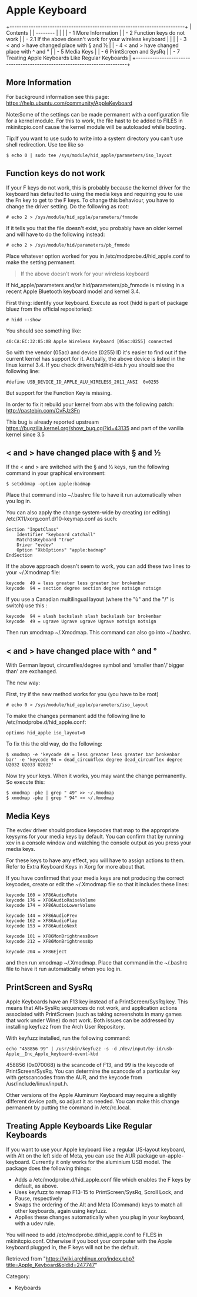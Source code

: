 Apple Keyboard
==============

  

+--------------------------------------------------------------------------+
| Contents                                                                 |
| --------                                                                 |
|                                                                          |
| -   1 More Information                                                   |
| -   2 Function keys do not work                                          |
|     -   2.1 If the above doesn't work for your wireless keyboard         |
|                                                                          |
| -   3 < and > have changed place with § and ½                            |
| -   4 < and > have changed place with ^ and °                            |
| -   5 Media Keys                                                         |
| -   6 PrintScreen and SysRq                                              |
| -   7 Treating Apple Keyboards Like Regular Keyboards                    |
+--------------------------------------------------------------------------+

More Information
----------------

For background information see this page:
https://help.ubuntu.com/community/AppleKeyboard

Note:Some of the settings can be made permanent with a configuration
file for a kernel module. For this to work, the file hast to be added to
FILES in mkinitcpio.conf cause the kernel module will be autoloaded
while booting.

Tip:If you want to use sudo to write into a system directory you can't
use shell redirection. Use tee like so

    $ echo 0 | sudo tee /sys/module/hid_apple/parameters/iso_layout

Function keys do not work
-------------------------

If your F<num> keys do not work, this is probably because the kernel
driver for the keyboard has defaulted to using the media keys and
requiring you to use the Fn key to get to the F<num> keys. To change
this behaviour, you have to change the driver setting. Do the following
as root:

    # echo 2 > /sys/module/hid_apple/parameters/fnmode

If it tells you that the file doesn't exist, you probably have an older
kernel and will have to do the following instead:

    # echo 2 > /sys/module/hid/parameters/pb_fnmode

Place whatever option worked for you in /etc/modprobe.d/hid_apple.conf
to make the setting permanent.

> If the above doesn't work for your wireless keyboard

If hid_apple/parameters and/or hid/parameters/pb_fnmode is missing in a
recent Apple Bluetooth keyboard model and kernel 3.4.

First thing: identify your keyboard. Execute as root (hidd is part of
package bluez from the official repositories):

    # hidd --show

You should see something like:

    40:CA:EC:32:85:AB Apple Wireless Keyboard [05ac:0255] connected 

So with the vendor (05ac) and device (0255) ID it's easier to find out
if the current kernel has support for it. Actually, the above device is
listed in the linux kernel 3.4. If you check drivers/hid/hid-ids.h you
should see the following line:

    #define USB_DEVICE_ID_APPLE_ALU_WIRELESS_2011_ANSI  0x0255

But support for the Function Key is missing.

In order to fix it rebuild your kernel from abs with the following
patch: http://pastebin.com/CvFJz3Fn

This bug is already reported upstream
https://bugzilla.kernel.org/show_bug.cgi?id=43135 and part of the
vanilla kernel since 3.5

< and > have changed place with § and ½
---------------------------------------

If the < and > are switched with the § and ½ keys, run the following
command in your graphical environment:

    $ setxkbmap -option apple:badmap

Place that command into ~/.bashrc file to have it run automatically when
you log in.

You can also apply the change system-wide by creating (or editing)
/etc/X11/xorg.conf.d/10-keymap.conf as such:

    Section "InputClass"
        Identifier "keyboard catchall"
        MatchIsKeyboard "true"
        Driver "evdev"
        Option "XkbOptions" "apple:badmap"
    EndSection

  
 If the above approach doesn't seem to work, you can add these two lines
to your ~/.Xmodmap file:

    keycode  49 = less greater less greater bar brokenbar
    keycode  94 = section degree section degree notsign notsign

If you use a Canadian multilingual layout (where the "ù" and the "/" is
switch) use this :

    keycode  94 = slash backslash slash backslash bar brokenbar
    keycode  49 = ugrave Ugrave ugrave Ugrave notsign notsign

Then run xmodmap ~/.Xmodmap. This command can also go into ~/.bashrc.

< and > have changed place with ^ and °
---------------------------------------

With German layout, circumflex/degree symbol and 'smaller than'/'bigger
than' are exchanged.

The new way:

First, try if the new method works for you (you have to be root)

    # echo 0 > /sys/module/hid_apple/parameters/iso_layout

To make the changes permanent add the following line to
/etc/modprobe.d/hid_apple.conf:

    options hid_apple iso_layout=0

To fix this the old way, do the following:

    $ xmodmap -e 'keycode 49 = less greater less greater bar brokenbar bar' -e 'keycode 94 = dead_circumflex degree dead_circumflex degree U2032 U2033 U2032'

Now try your keys. When it works, you may want the change permanently.
So execute this:

    $ xmodmap -pke | grep " 49" >> ~/.Xmodmap
    $ xmodmap -pke | grep " 94" >> ~/.Xmodmap

Media Keys
----------

The evdev driver should produce keycodes that map to the appropriate
keysyms for your media keys by default. You can confirm that by running
xev in a console window and watching the console output as you press
your media keys.

For these keys to have any effect, you will have to assign actions to
them. Refer to Extra Keyboard Keys in Xorg for more about that.

  
 If you have confirmed that your media keys are not producing the
correct keycodes, create or edit the ~/.Xmodmap file so that it includes
these lines:

    keycode 160 = XF86AudioMute
    keycode 176 = XF86AudioRaiseVolume
    keycode 174 = XF86AudioLowerVolume

    keycode 144 = XF86AudioPrev
    keycode 162 = XF86AudioPlay
    keycode 153 = XF86AudioNext

    keycode 101 = XF86MonBrightnessDown
    keycode 212 = XF86MonBrightnessUp

    keycode 204 = XF86Eject

and then run xmodmap ~/.Xmodmap. Place that command in the ~/.bashrc
file to have it run automatically when you log in.

PrintScreen and SysRq
---------------------

Apple Keyboards have an F13 key instead of a PrintScreen/SysRq key. This
means that Alt+SysRq sequences do not work, and application actions
associated with PrintScreen (such as taking screenshots in many games
that work under Wine) do not work. Both issues can be addressed by
installing keyfuzz from the Arch User Repository.

With keyfuzz installed, run the following command:

    echo "458856 99" | /usr/sbin/keyfuzz -s -d /dev/input/by-id/usb-Apple__Inc_Apple_keyboard-event-kbd

458856 (0x070068) is the scancode of F13, and 99 is the keycode of
PrintScreen/SysRq. You can determine the scancode of a particular key
with getscancodes from the AUR, and the keycode from
/usr/include/linux/input.h.

Other versions of the Apple Aluminum Keyboard may require a slightly
different device path, so adjust it as needed. You can make this change
permanent by putting the command in /etc/rc.local.

Treating Apple Keyboards Like Regular Keyboards
-----------------------------------------------

If you want to use your Apple keyboard like a regular US-layout
keyboard, with Alt on the left side of Meta, you can use the AUR package
un-apple-keyboard. Currently it only works for the aluminium USB model.
The package does the following things:

-   Adds a /etc/modprobe.d/hid_apple.conf file which enables the F keys
    by default, as above.
-   Uses keyfuzz to remap F13-15 to PrintScreen/SysRq, Scroll Lock, and
    Pause, respectively
-   Swaps the ordering of the Alt and Meta (Command) keys to match all
    other keyboards, again using keyfuzz.
-   Applies these changes automatically when you plug in your keyboard,
    with a udev rule.

You will need to add /etc/modprobe.d/hid_apple.conf to FILES in
mkinitcpio.conf. Otherwise if you boot your computer with the Apple
keyboard plugged in, the F keys will not be the default.

Retrieved from
"https://wiki.archlinux.org/index.php?title=Apple_Keyboard&oldid=247747"

Category:

-   Keyboards
